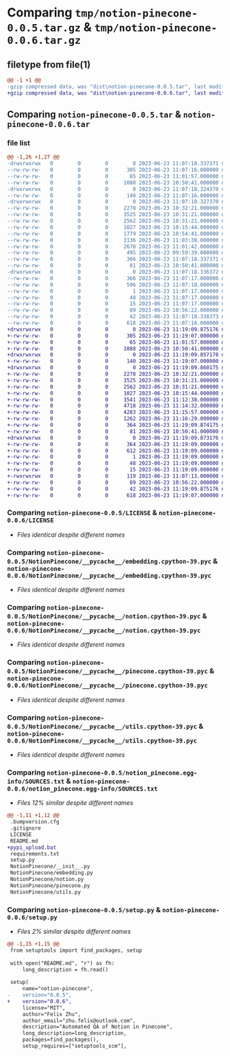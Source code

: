 # Comparing `tmp/notion-pinecone-0.0.5.tar.gz` & `tmp/notion-pinecone-0.0.6.tar.gz`

## filetype from file(1)

```diff
@@ -1 +1 @@
-gzip compressed data, was "dist\notion-pinecone-0.0.5.tar", last modified: Fri Jun 23 11:07:18 2023, max compression
+gzip compressed data, was "dist\notion-pinecone-0.0.6.tar", last modified: Fri Jun 23 11:19:09 2023, max compression
```

## Comparing `notion-pinecone-0.0.5.tar` & `notion-pinecone-0.0.6.tar`

### file list

```diff
@@ -1,26 +1,27 @@
-drwxrwxrwx   0        0        0        0 2023-06-23 11:07:18.337371 notion-pinecone-0.0.5/
--rw-rw-rw-   0        0        0      305 2023-06-23 11:07:16.000000 notion-pinecone-0.0.5/.bumpversion.cfg
--rw-rw-rw-   0        0        0       65 2023-06-23 11:01:57.000000 notion-pinecone-0.0.5/.gitignore
--rw-rw-rw-   0        0        0     1088 2023-06-23 10:50:41.000000 notion-pinecone-0.0.5/LICENSE
-drwxrwxrwx   0        0        0        0 2023-06-23 11:07:18.324370 notion-pinecone-0.0.5/NotionPinecone/
--rw-rw-rw-   0        0        0      140 2023-06-23 11:07:16.000000 notion-pinecone-0.0.5/NotionPinecone/__init__.py
-drwxrwxrwx   0        0        0        0 2023-06-23 11:07:18.327370 notion-pinecone-0.0.5/NotionPinecone/__pycache__/
--rw-rw-rw-   0        0        0     2278 2023-06-23 10:32:21.000000 notion-pinecone-0.0.5/NotionPinecone/__pycache__/embedding.cpython-39.pyc
--rw-rw-rw-   0        0        0     3525 2023-06-23 10:31:21.000000 notion-pinecone-0.0.5/NotionPinecone/__pycache__/notion.cpython-39.pyc
--rw-rw-rw-   0        0        0     2562 2023-06-23 10:31:21.000000 notion-pinecone-0.0.5/NotionPinecone/__pycache__/pinecone.cpython-39.pyc
--rw-rw-rw-   0        0        0     1027 2023-06-23 10:15:44.000000 notion-pinecone-0.0.5/NotionPinecone/__pycache__/utils.cpython-39.pyc
--rw-rw-rw-   0        0        0     1779 2023-06-23 10:54:41.000000 notion-pinecone-0.0.5/NotionPinecone/embedding.py
--rw-rw-rw-   0        0        0     3136 2023-06-23 11:03:38.000000 notion-pinecone-0.0.5/NotionPinecone/notion.py
--rw-rw-rw-   0        0        0     2678 2023-06-23 11:01:42.000000 notion-pinecone-0.0.5/NotionPinecone/pinecone.py
--rw-rw-rw-   0        0        0      495 2023-06-23 09:59:39.000000 notion-pinecone-0.0.5/NotionPinecone/utils.py
--rw-rw-rw-   0        0        0      366 2023-06-23 11:07:18.337371 notion-pinecone-0.0.5/PKG-INFO
--rw-rw-rw-   0        0        0       81 2023-06-23 10:50:41.000000 notion-pinecone-0.0.5/README.md
-drwxrwxrwx   0        0        0        0 2023-06-23 11:07:18.336372 notion-pinecone-0.0.5/notion_pinecone.egg-info/
--rw-rw-rw-   0        0        0      366 2023-06-23 11:07:17.000000 notion-pinecone-0.0.5/notion_pinecone.egg-info/PKG-INFO
--rw-rw-rw-   0        0        0      596 2023-06-23 11:07:18.000000 notion-pinecone-0.0.5/notion_pinecone.egg-info/SOURCES.txt
--rw-rw-rw-   0        0        0        1 2023-06-23 11:07:17.000000 notion-pinecone-0.0.5/notion_pinecone.egg-info/dependency_links.txt
--rw-rw-rw-   0        0        0       48 2023-06-23 11:07:17.000000 notion-pinecone-0.0.5/notion_pinecone.egg-info/requires.txt
--rw-rw-rw-   0        0        0       15 2023-06-23 11:07:17.000000 notion-pinecone-0.0.5/notion_pinecone.egg-info/top_level.txt
--rw-rw-rw-   0        0        0       89 2023-06-23 10:56:22.000000 notion-pinecone-0.0.5/requirements.txt
--rw-rw-rw-   0        0        0       42 2023-06-23 11:07:18.338373 notion-pinecone-0.0.5/setup.cfg
--rw-rw-rw-   0        0        0      618 2023-06-23 11:07:16.000000 notion-pinecone-0.0.5/setup.py
+drwxrwxrwx   0        0        0        0 2023-06-23 11:19:09.875176 notion-pinecone-0.0.6/
+-rw-rw-rw-   0        0        0      305 2023-06-23 11:19:07.000000 notion-pinecone-0.0.6/.bumpversion.cfg
+-rw-rw-rw-   0        0        0       65 2023-06-23 11:01:57.000000 notion-pinecone-0.0.6/.gitignore
+-rw-rw-rw-   0        0        0     1088 2023-06-23 10:50:41.000000 notion-pinecone-0.0.6/LICENSE
+drwxrwxrwx   0        0        0        0 2023-06-23 11:19:09.857178 notion-pinecone-0.0.6/NotionPinecone/
+-rw-rw-rw-   0        0        0      140 2023-06-23 11:19:07.000000 notion-pinecone-0.0.6/NotionPinecone/__init__.py
+drwxrwxrwx   0        0        0        0 2023-06-23 11:19:09.860175 notion-pinecone-0.0.6/NotionPinecone/__pycache__/
+-rw-rw-rw-   0        0        0     2278 2023-06-23 10:32:21.000000 notion-pinecone-0.0.6/NotionPinecone/__pycache__/embedding.cpython-39.pyc
+-rw-rw-rw-   0        0        0     3525 2023-06-23 10:31:21.000000 notion-pinecone-0.0.6/NotionPinecone/__pycache__/notion.cpython-39.pyc
+-rw-rw-rw-   0        0        0     2562 2023-06-23 10:31:21.000000 notion-pinecone-0.0.6/NotionPinecone/__pycache__/pinecone.cpython-39.pyc
+-rw-rw-rw-   0        0        0     1027 2023-06-23 10:15:44.000000 notion-pinecone-0.0.6/NotionPinecone/__pycache__/utils.cpython-39.pyc
+-rw-rw-rw-   0        0        0     3541 2023-06-23 11:12:38.000000 notion-pinecone-0.0.6/NotionPinecone/embedding.py
+-rw-rw-rw-   0        0        0     4718 2023-06-23 11:14:32.000000 notion-pinecone-0.0.6/NotionPinecone/notion.py
+-rw-rw-rw-   0        0        0     4283 2023-06-23 11:15:57.000000 notion-pinecone-0.0.6/NotionPinecone/pinecone.py
+-rw-rw-rw-   0        0        0     1262 2023-06-23 11:16:29.000000 notion-pinecone-0.0.6/NotionPinecone/utils.py
+-rw-rw-rw-   0        0        0      364 2023-06-23 11:19:09.874175 notion-pinecone-0.0.6/PKG-INFO
+-rw-rw-rw-   0        0        0       81 2023-06-23 10:50:41.000000 notion-pinecone-0.0.6/README.md
+drwxrwxrwx   0        0        0        0 2023-06-23 11:19:09.873176 notion-pinecone-0.0.6/notion_pinecone.egg-info/
+-rw-rw-rw-   0        0        0      364 2023-06-23 11:19:09.000000 notion-pinecone-0.0.6/notion_pinecone.egg-info/PKG-INFO
+-rw-rw-rw-   0        0        0      612 2023-06-23 11:19:09.000000 notion-pinecone-0.0.6/notion_pinecone.egg-info/SOURCES.txt
+-rw-rw-rw-   0        0        0        1 2023-06-23 11:19:09.000000 notion-pinecone-0.0.6/notion_pinecone.egg-info/dependency_links.txt
+-rw-rw-rw-   0        0        0       48 2023-06-23 11:19:09.000000 notion-pinecone-0.0.6/notion_pinecone.egg-info/requires.txt
+-rw-rw-rw-   0        0        0       15 2023-06-23 11:19:09.000000 notion-pinecone-0.0.6/notion_pinecone.egg-info/top_level.txt
+-rwxrwxrwx   0        0        0      119 2023-06-23 11:07:13.000000 notion-pinecone-0.0.6/pypi_upload.bat
+-rw-rw-rw-   0        0        0       89 2023-06-23 10:56:22.000000 notion-pinecone-0.0.6/requirements.txt
+-rw-rw-rw-   0        0        0       42 2023-06-23 11:19:09.875176 notion-pinecone-0.0.6/setup.cfg
+-rw-rw-rw-   0        0        0      618 2023-06-23 11:19:07.000000 notion-pinecone-0.0.6/setup.py
```

### Comparing `notion-pinecone-0.0.5/LICENSE` & `notion-pinecone-0.0.6/LICENSE`

 * *Files identical despite different names*

### Comparing `notion-pinecone-0.0.5/NotionPinecone/__pycache__/embedding.cpython-39.pyc` & `notion-pinecone-0.0.6/NotionPinecone/__pycache__/embedding.cpython-39.pyc`

 * *Files identical despite different names*

### Comparing `notion-pinecone-0.0.5/NotionPinecone/__pycache__/notion.cpython-39.pyc` & `notion-pinecone-0.0.6/NotionPinecone/__pycache__/notion.cpython-39.pyc`

 * *Files identical despite different names*

### Comparing `notion-pinecone-0.0.5/NotionPinecone/__pycache__/pinecone.cpython-39.pyc` & `notion-pinecone-0.0.6/NotionPinecone/__pycache__/pinecone.cpython-39.pyc`

 * *Files identical despite different names*

### Comparing `notion-pinecone-0.0.5/NotionPinecone/__pycache__/utils.cpython-39.pyc` & `notion-pinecone-0.0.6/NotionPinecone/__pycache__/utils.cpython-39.pyc`

 * *Files identical despite different names*

### Comparing `notion-pinecone-0.0.5/notion_pinecone.egg-info/SOURCES.txt` & `notion-pinecone-0.0.6/notion_pinecone.egg-info/SOURCES.txt`

 * *Files 12% similar despite different names*

```diff
@@ -1,11 +1,12 @@
 .bumpversion.cfg
 .gitignore
 LICENSE
 README.md
+pypi_upload.bat
 requirements.txt
 setup.py
 NotionPinecone/__init__.py
 NotionPinecone/embedding.py
 NotionPinecone/notion.py
 NotionPinecone/pinecone.py
 NotionPinecone/utils.py
```

### Comparing `notion-pinecone-0.0.5/setup.py` & `notion-pinecone-0.0.6/setup.py`

 * *Files 2% similar despite different names*

```diff
@@ -1,15 +1,15 @@
 from setuptools import find_packages, setup
 
 with open("README.md", "r") as fh:
     long_description = fh.read()
 
 setup(
     name="notion-pinecone",
-    version="0.0.5",
+    version="0.0.6",
     license="MIT",
     author="Felix Zhu",
     author_email="zhu.felix@outlook.com",
     description="Automated QA of Notion in Pinecone",
     long_description=long_description,
     packages=find_packages(),
     setup_requires=["setuptools_scm"],
```

